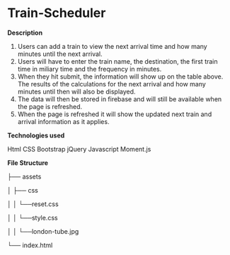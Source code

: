 # Train-Scheduler

**Description**

1. Users can add a train to view the next arrival time and how many minutes until the next arrival. 
2. Users will have to enter the train name, the destination, the first train time in miliary time and the frequency in minutes. 
3. When they hit submit, the information will show up on the table above. The results of the calculations for the next arrival and how many minutes until then will also be displayed. 
4. The data will then be stored in firebase and will still be available when the page is refreshed. 
5. When the page is refreshed it will show the updated next train and arrival information as it applies.  

**Technologies used**

Html
CSS
Bootstrap
jQuery
Javascript
Moment.js

**File Structure**

├── assets

│   ├── css

│   │   └──reset.css

│   │   └──style.css

│   │   └──london-tube.jpg

└── index.html